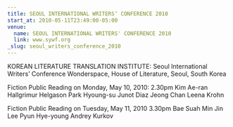 ```yaml
---
title: SEOUL INTERNATIONAL WRITERS’ CONFERENCE 2010
start_at: 2010-05-11T23:49:00-05:00
venue:
  name: SEOUL INTERNATIONAL WRITERS' CONFERENCE 2010
  link: www.sywf.org
_slug: seoul_writers_conference_2010
---
```


KOREAN LITERATURE TRANSLATION INSTITUTE: Seoul International Writers’ Conference
Wonderspace, House of Literature, Seoul, South Korea

Fiction Public Reading on Monday, May 10, 2010:
2.30pm
Kim Ae-ran
Hallgrimur Helgason
Park Hyoung-su
Junot Diaz
Jeong Chan
Leena Krohn

Fiction Public Reading on Tuesday, May 11, 2010
3.30pm
Bae Suah
Min Jin Lee
Pyun Hye-young
Andrey Kurkov
